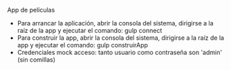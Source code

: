 App de películas 

- Para arrancar la aplicación, abrir la consola del sistema, dirigirse a la raíz de la app y ejecutar el comando: gulp connect
- Para construir la app, abrir la consola del sistema, dirigirse a la raíz de la app y ejecutar el comando: gulp construirApp
- Credenciales mock acceso: tanto usuario como contraseña son 'admin' (sin comillas)

